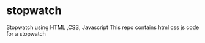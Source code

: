 # stopwatch
Stopwatch using HTML ,CSS, Javascript
This repo contains html css js code for a stopwatch 
